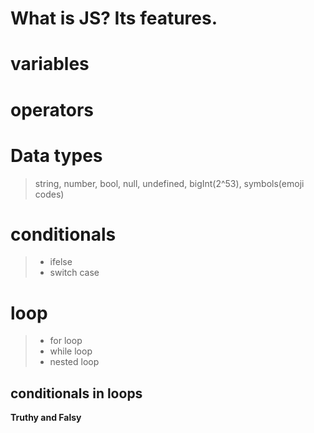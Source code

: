# What is JS? Its features.

# variables

# operators

# Data types
> string, number, bool, null, undefined, bigInt(2^53), symbols(emoji codes)

# conditionals
> * ifelse 
> * switch case 

# loop
> * for loop
> * while loop
> * nested loop

## conditionals in loops


**Truthy and Falsy**